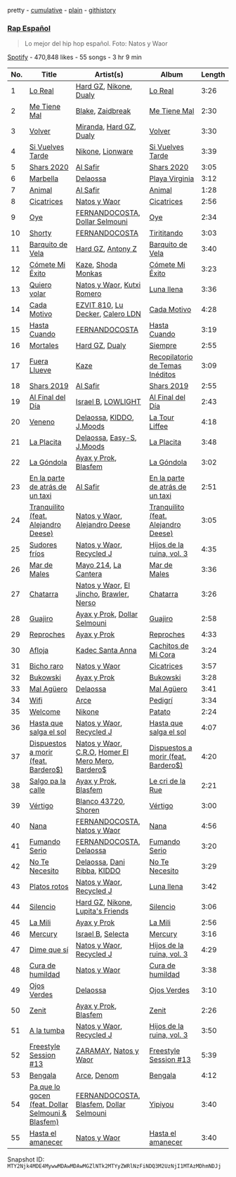 pretty - [cumulative](/playlists/cumulative/37i9dQZF1DXcd2Vmhfon1w.md) - [plain](/playlists/plain/37i9dQZF1DXcd2Vmhfon1w) - [githistory](https://github.githistory.xyz/mackorone/spotify-playlist-archive/blob/main/playlists/plain/37i9dQZF1DXcd2Vmhfon1w)

### [Rap Español](https://open.spotify.com/playlist/37i9dQZF1DXcd2Vmhfon1w)

> Lo mejor del hip hop español\. Foto: Natos y Waor

[Spotify](https://open.spotify.com/user/spotify) - 470,848 likes - 55 songs - 3 hr 9 min

| No. | Title | Artist(s) | Album | Length |
|---|---|---|---|---|
| 1 | [Lo Real](https://open.spotify.com/track/6Z1tZjQzSgEVoLYc5FE7pw) | [Hard GZ](https://open.spotify.com/artist/79N4S7UXdjo2fAh3OHJQuB), [Nikone](https://open.spotify.com/artist/105iYV1T7lf8Rysxo0KzfD), [Dualy](https://open.spotify.com/artist/0XwYf0nSP6fpUCMRjnfiwo) | [Lo Real](https://open.spotify.com/album/2dWRx8YRn7RFQ4UNdjbeGq) | 3:26 |
| 2 | [Me Tiene Mal](https://open.spotify.com/track/51inekd0e2msrJgyMt95xM) | [Blake](https://open.spotify.com/artist/2FwMmxiCWQhEyO9k0nOyNF), [Zaidbreak](https://open.spotify.com/artist/4kxv2kGvnge97AbeT7sDGu) | [Me Tiene Mal](https://open.spotify.com/album/0qKopm5OBcN0rZqk9Epk93) | 2:30 |
| 3 | [Volver](https://open.spotify.com/track/6rwYZI7sVX2fIdTmc27flL) | [Miranda](https://open.spotify.com/artist/0DjGDEVSQsodFbL1bMVPRs), [Hard GZ](https://open.spotify.com/artist/79N4S7UXdjo2fAh3OHJQuB), [Dualy](https://open.spotify.com/artist/0XwYf0nSP6fpUCMRjnfiwo) | [Volver](https://open.spotify.com/album/2j6YJ0BZPF1FISLalfgPGv) | 3:30 |
| 4 | [Si Vuelves Tarde](https://open.spotify.com/track/20u2zomBmzbAI85bP9vkYj) | [Nikone](https://open.spotify.com/artist/105iYV1T7lf8Rysxo0KzfD), [Lionware](https://open.spotify.com/artist/67TDVqPf5B8RQzCg2yZpBk) | [Si Vuelves Tarde](https://open.spotify.com/album/4ahcq4UXDopr8ArOjFYZX4) | 3:39 |
| 5 | [Shars 2020](https://open.spotify.com/track/2OazFN4VRGMQe09Z71Yqqa) | [Al Safir](https://open.spotify.com/artist/5NzCASNJVvcPW4uGwMRlPl) | [Shars 2020](https://open.spotify.com/album/2a8XiNKgs13ufOWWuBFwrx) | 3:05 |
| 6 | [Marbella](https://open.spotify.com/track/2x24RnqY2Q2KwFpTZd3sCX) | [Delaossa](https://open.spotify.com/artist/5Uox3n7m4W2CoM9MmHPJwQ) | [Playa Virginia](https://open.spotify.com/album/5uixDevlvCeyO7Ns1KYHp9) | 3:12 |
| 7 | [Animal](https://open.spotify.com/track/6oU0ts0UfSzBAxKsd0pPdN) | [Al Safir](https://open.spotify.com/artist/5NzCASNJVvcPW4uGwMRlPl) | [Animal](https://open.spotify.com/album/2m5J9E8CsbZNiXZzktBWeD) | 1:28 |
| 8 | [Cicatrices](https://open.spotify.com/track/2zQvtkghOHiBG48Bj0oFR9) | [Natos y Waor](https://open.spotify.com/artist/1QJbbsxg2wqidJj51d3otw) | [Cicatrices](https://open.spotify.com/album/3DtogKlZPCChofGSlc7DUu) | 2:56 |
| 9 | [Oye](https://open.spotify.com/track/3PT3XdQNh80MzaI4C8WAab) | [FERNANDOCOSTA](https://open.spotify.com/artist/5dC7EcwWdf9Qj4VvJab4rZ), [Dollar Selmouni](https://open.spotify.com/artist/2544NCTfffschCn1NZVMSb) | [Oye](https://open.spotify.com/album/081QhDi0s0s8OGoc5dyfZQ) | 2:34 |
| 10 | [Shorty](https://open.spotify.com/track/5tL5OWnOFNgGhRu3frvYGT) | [FERNANDOCOSTA](https://open.spotify.com/artist/5dC7EcwWdf9Qj4VvJab4rZ) | [Tirititando](https://open.spotify.com/album/6DfZ9xZKkGM2GmvSz2mIw3) | 3:03 |
| 11 | [Barquito de Vela](https://open.spotify.com/track/1OzXgYzPRco0NvqcDEnCRG) | [Hard GZ](https://open.spotify.com/artist/79N4S7UXdjo2fAh3OHJQuB), [Antony Z](https://open.spotify.com/artist/5lXkaxOaoMr8fpQFgYdGTc) | [Barquito de Vela](https://open.spotify.com/album/5JuD1pjNSmDMyQIDktuQNL) | 3:40 |
| 12 | [Cómete Mi Éxito](https://open.spotify.com/track/4gFxJbsFvf0L97TlkGW04k) | [Kaze](https://open.spotify.com/artist/2X11x8C63wCzAf1WwsIuLg), [Shoda Monkas](https://open.spotify.com/artist/3K3u27hhXRoHojEeDHXLAe) | [Cómete Mi Éxito](https://open.spotify.com/album/1qA191L6gF00pamusjQHMw) | 3:23 |
| 13 | [Quiero volar](https://open.spotify.com/track/0TlVTrOwRNH8YGvBDHqPCo) | [Natos y Waor](https://open.spotify.com/artist/1QJbbsxg2wqidJj51d3otw), [Kutxi Romero](https://open.spotify.com/artist/3nFnQg8Kav6UMFFjQ1dspY) | [Luna llena](https://open.spotify.com/album/7wgNRpq6MqrRHGRKUaUZTu) | 3:36 |
| 14 | [Cada Motivo](https://open.spotify.com/track/5RwF8yjTv6LvpCjJL8yjkL) | [EZVIT 810](https://open.spotify.com/artist/20taoPw3DvVajnkUySMckx), [Lu Decker](https://open.spotify.com/artist/74LXFsgo40nbOJaO74QTAm), [Calero LDN](https://open.spotify.com/artist/0VD8vX2wvCYYD0SMFCZeRR) | [Cada Motivo](https://open.spotify.com/album/5ZkrNdw8WiUr1kvpwAIT6x) | 4:28 |
| 15 | [Hasta Cuando](https://open.spotify.com/track/2py8CbfQ8NvoXK4hIGhEHP) | [FERNANDOCOSTA](https://open.spotify.com/artist/5dC7EcwWdf9Qj4VvJab4rZ) | [Hasta Cuando](https://open.spotify.com/album/3g8qnjrSaAVo1KeY8QVJxt) | 3:19 |
| 16 | [Mortales](https://open.spotify.com/track/2cAlHsqGkTYqQEEZCrMrF0) | [Hard GZ](https://open.spotify.com/artist/79N4S7UXdjo2fAh3OHJQuB), [Dualy](https://open.spotify.com/artist/0XwYf0nSP6fpUCMRjnfiwo) | [Siempre](https://open.spotify.com/album/3uuFYpXPgZRB6MLcH8tiUo) | 2:55 |
| 17 | [Fuera Llueve](https://open.spotify.com/track/2GYMoCoeu4ereNA8HF57Ct) | [Kaze](https://open.spotify.com/artist/2X11x8C63wCzAf1WwsIuLg) | [Recopilatorio de Temas Inéditos](https://open.spotify.com/album/1v7aHZf2y6DDXK1nJdvggG) | 3:09 |
| 18 | [Shars 2019](https://open.spotify.com/track/4EJsIX4tuc3qRTZhEYsTbE) | [Al Safir](https://open.spotify.com/artist/5NzCASNJVvcPW4uGwMRlPl) | [Shars 2019](https://open.spotify.com/album/13vTpYHd8YYvbicXJtbPMg) | 2:55 |
| 19 | [Al Final del Día](https://open.spotify.com/track/41ir6O2SvjUrs642RMkouF) | [Israel B](https://open.spotify.com/artist/16M8fuShcwX8uBDdmFZH9B), [LOWLIGHT](https://open.spotify.com/artist/7LHU5Uga349zOVMpDPf4ij) | [Al Final del Día](https://open.spotify.com/album/7aqENkjmIlnjLhlxCw1zrJ) | 2:43 |
| 20 | [Veneno](https://open.spotify.com/track/5BopknbHSxEm9Ohcs4IbGu) | [Delaossa](https://open.spotify.com/artist/5Uox3n7m4W2CoM9MmHPJwQ), [KIDDO](https://open.spotify.com/artist/3lLDZNIMUmxMzIE6Vz9Agz), [J.Moods](https://open.spotify.com/artist/7q3hzOFspDedtkyBi1Azc8) | [La Tour Liffee](https://open.spotify.com/album/7ppEt8YdvnAWeNTKNPR4ca) | 4:18 |
| 21 | [La Placita](https://open.spotify.com/track/5ZmmNBKHKLDureKMGrRHCJ) | [Delaossa](https://open.spotify.com/artist/5Uox3n7m4W2CoM9MmHPJwQ), [Easy\-S](https://open.spotify.com/artist/4oNsvVnFz4HQ0UPpPFSuJX), [J.Moods](https://open.spotify.com/artist/7q3hzOFspDedtkyBi1Azc8) | [La Placita](https://open.spotify.com/album/46l66J5C7w8cK1EOm0LlIr) | 3:48 |
| 22 | [La Góndola](https://open.spotify.com/track/7lly9m8Wwi6crkqGLlvEz2) | [Ayax y Prok](https://open.spotify.com/artist/5Ypafuz95Xk09YDf4tgAvU), [Blasfem](https://open.spotify.com/artist/4FActBvkmDc8h3sI5vbMPZ) | [La Góndola](https://open.spotify.com/album/0nqA4JsLWiByBgmRm5B8aP) | 3:02 |
| 23 | [En la parte de atrás de un taxi](https://open.spotify.com/track/7EiUH0IuwBhc1GtArbiUzv) | [Al Safir](https://open.spotify.com/artist/5NzCASNJVvcPW4uGwMRlPl) | [En la parte de atrás de un taxi](https://open.spotify.com/album/1LJ004JxIn9xXvtoPCnsRE) | 2:51 |
| 24 | [Tranquilito \(feat\. Alejandro Deese\)](https://open.spotify.com/track/3nm1q5QYFIatMWkX1SHYem) | [Natos y Waor](https://open.spotify.com/artist/1QJbbsxg2wqidJj51d3otw), [Alejandro Deese](https://open.spotify.com/artist/1EpK5uMCE7aUAyCQ7l1505) | [Tranquilito \(feat\. Alejandro Deese\)](https://open.spotify.com/album/5DYLT9b1Qts0G43GNrUEHP) | 3:05 |
| 25 | [Sudores fríos](https://open.spotify.com/track/4OuiDQdjh3I7aswGHyT0rC) | [Natos y Waor](https://open.spotify.com/artist/1QJbbsxg2wqidJj51d3otw), [Recycled J](https://open.spotify.com/artist/4bWHA8fMNjzfGPQqnh5D6y) | [Hijos de la ruina, vol\. 3](https://open.spotify.com/album/5VaYKNDJhjfWtghV9UL1Bj) | 4:35 |
| 26 | [Mar de Males](https://open.spotify.com/track/2dt8G6Jx5Ngp5WKvZQoXf1) | [Mayo 214](https://open.spotify.com/artist/7uXKIO6VDeOCo6ImWZpZJn), [La Cantera](https://open.spotify.com/artist/1T1XaAhbH2hFHDIAUhLAaa) | [Mar de Males](https://open.spotify.com/album/64lovgnKDKb6b0RZrgRozI) | 3:36 |
| 27 | [Chatarra](https://open.spotify.com/track/0M9PsXoNAsUzmOeMlhbx44) | [Natos y Waor](https://open.spotify.com/artist/1QJbbsxg2wqidJj51d3otw), [El Jincho](https://open.spotify.com/artist/2w1wJcGdJQ4Lw08oKBnDsw), [Brawler](https://open.spotify.com/artist/3ou0JTD6UMkXvymmMrzBOJ), [Nerso](https://open.spotify.com/artist/2sA17fdEW3AIUbETkwrsKY) | [Chatarra](https://open.spotify.com/album/1dZrdu4MxyX2gBuN4CWCC1) | 3:26 |
| 28 | [Guajiro](https://open.spotify.com/track/7mzNtZ87Ha6gc1YZCQfA6c) | [Ayax y Prok](https://open.spotify.com/artist/5Ypafuz95Xk09YDf4tgAvU), [Dollar Selmouni](https://open.spotify.com/artist/2544NCTfffschCn1NZVMSb) | [Guajiro](https://open.spotify.com/album/2xWes52vgOfvY7Q8IKAYv7) | 2:58 |
| 29 | [Reproches](https://open.spotify.com/track/7aKXQCV7TaA56bnhXTxJFn) | [Ayax y Prok](https://open.spotify.com/artist/5Ypafuz95Xk09YDf4tgAvU) | [Reproches](https://open.spotify.com/album/2z4I2HXUaqMlxprZfXJ0qe) | 4:33 |
| 30 | [Afloja](https://open.spotify.com/track/1TrYfvW9k9IQZlcS6c0C5a) | [Kadec Santa Anna](https://open.spotify.com/artist/2EGMWC98kT000LbqnDYwhW) | [Cachitos de Mi Cora](https://open.spotify.com/album/13U39sti555PIUZA7VGUJu) | 3:24 |
| 31 | [Bicho raro](https://open.spotify.com/track/0wa6vnWunlgJ23vMCVDM3p) | [Natos y Waor](https://open.spotify.com/artist/1QJbbsxg2wqidJj51d3otw) | [Cicatrices](https://open.spotify.com/album/3DtogKlZPCChofGSlc7DUu) | 3:57 |
| 32 | [Bukowski](https://open.spotify.com/track/04G7s84Y5Wpuq77I6IfVvX) | [Ayax y Prok](https://open.spotify.com/artist/5Ypafuz95Xk09YDf4tgAvU) | [Bukowski](https://open.spotify.com/album/2CqlKHx9gPw8nfYvKZlaIZ) | 3:28 |
| 33 | [Mal Agüero](https://open.spotify.com/track/1eg8EWKfaRltn806sZvuDa) | [Delaossa](https://open.spotify.com/artist/5Uox3n7m4W2CoM9MmHPJwQ) | [Mal Agüero](https://open.spotify.com/album/0o0Kw1aYR6GShDsEk1jML9) | 3:41 |
| 34 | [Wifi](https://open.spotify.com/track/3D4gcNgiD0kMPW4AH1ufpA) | [Arce](https://open.spotify.com/artist/7eH1UUCyxL8Wf9PztvvPJ6) | [Pedigrí](https://open.spotify.com/album/0nFIAsLOuavv8a9xPY2JK9) | 3:34 |
| 35 | [Welcome](https://open.spotify.com/track/37KLoLkhcJMe7Odsstah0V) | [Nikone](https://open.spotify.com/artist/105iYV1T7lf8Rysxo0KzfD) | [Patato](https://open.spotify.com/album/4gJBXdGhYA1piaLYhYpZR9) | 2:24 |
| 36 | [Hasta que salga el sol](https://open.spotify.com/track/296VAw6iwgYX38mWMy98EG) | [Natos y Waor](https://open.spotify.com/artist/1QJbbsxg2wqidJj51d3otw), [Recycled J](https://open.spotify.com/artist/4bWHA8fMNjzfGPQqnh5D6y) | [Hasta que salga el sol](https://open.spotify.com/album/6OxPnl4d7ZjsEyYhuWvG1k) | 4:07 |
| 37 | [Dispuestos a morir \(feat\. Bardero$\)](https://open.spotify.com/track/0qZXZnRY8HnJSwnXW3qxwu) | [Natos y Waor](https://open.spotify.com/artist/1QJbbsxg2wqidJj51d3otw), [C.R.O](https://open.spotify.com/artist/4puAp107dCehraE47QXVQX), [Homer El Mero Mero](https://open.spotify.com/artist/0Xo4VFS3v07L0GwIVkZLfg), [Bardero$](https://open.spotify.com/artist/5Q2fyL2TcdUY9IqKTkGk5G) | [Dispuestos a morir \(feat\. Bardero$\)](https://open.spotify.com/album/0wge0858QmI3lcVnbJkZD7) | 4:20 |
| 38 | [Salgo pa la calle](https://open.spotify.com/track/2LG7Z8Izey6MTCmLIOWmqG) | [Ayax y Prok](https://open.spotify.com/artist/5Ypafuz95Xk09YDf4tgAvU), [Blasfem](https://open.spotify.com/artist/4FActBvkmDc8h3sI5vbMPZ) | [Le cri de la Rue](https://open.spotify.com/album/5TnrJ9WC8HVWexiNoLVaFx) | 2:21 |
| 39 | [Vértigo](https://open.spotify.com/track/7aXJq7eoVahgCdKkK6kDbp) | [Blanco 43720](https://open.spotify.com/artist/1evAeq3DdAULNLMp5Fw2b3), [Shoren](https://open.spotify.com/artist/6MRCWn4BaMCrfxzseImRuN) | [Vértigo](https://open.spotify.com/album/79IqncOTp1GRKwXi1sJO0q) | 3:00 |
| 40 | [Nana](https://open.spotify.com/track/2kZ1CuF4YhcxZfoHyCq6JM) | [FERNANDOCOSTA](https://open.spotify.com/artist/5dC7EcwWdf9Qj4VvJab4rZ), [Natos y Waor](https://open.spotify.com/artist/1QJbbsxg2wqidJj51d3otw) | [Nana](https://open.spotify.com/album/78CkLda43EMXmQ20Brjb9D) | 4:56 |
| 41 | [Fumando Serio](https://open.spotify.com/track/0ECx1tOxvuJi9NYFwYazAl) | [FERNANDOCOSTA](https://open.spotify.com/artist/5dC7EcwWdf9Qj4VvJab4rZ), [Delaossa](https://open.spotify.com/artist/5Uox3n7m4W2CoM9MmHPJwQ) | [Fumando Serio](https://open.spotify.com/album/0e0hTChaBgxDVkGshiEEZ2) | 3:20 |
| 42 | [No Te Necesito](https://open.spotify.com/track/2WolKw0yREKvDqD3oo9IZs) | [Delaossa](https://open.spotify.com/artist/5Uox3n7m4W2CoM9MmHPJwQ), [Dani Ribba](https://open.spotify.com/artist/6cC67GpmPCjQjOYLpmOGhN), [KIDDO](https://open.spotify.com/artist/3lLDZNIMUmxMzIE6Vz9Agz) | [No Te Necesito](https://open.spotify.com/album/6913O2wIhfi9cQeAy3cibQ) | 3:29 |
| 43 | [Platos rotos](https://open.spotify.com/track/6XX87ga7zsm14jRTzspgnM) | [Natos y Waor](https://open.spotify.com/artist/1QJbbsxg2wqidJj51d3otw), [Recycled J](https://open.spotify.com/artist/4bWHA8fMNjzfGPQqnh5D6y) | [Luna llena](https://open.spotify.com/album/7wgNRpq6MqrRHGRKUaUZTu) | 3:42 |
| 44 | [Silencio](https://open.spotify.com/track/4Huf56u4fIIcQwZb9RSe4A) | [Hard GZ](https://open.spotify.com/artist/79N4S7UXdjo2fAh3OHJQuB), [Nikone](https://open.spotify.com/artist/105iYV1T7lf8Rysxo0KzfD), [Lupita's Friends](https://open.spotify.com/artist/7gGKjAXKRyDUhSUhFDIaAW) | [Silencio](https://open.spotify.com/album/05QCvximYc8wuXO8q1oSZ0) | 3:06 |
| 45 | [La Mili](https://open.spotify.com/track/3JZQr9C0hQbhs0uV98KLMo) | [Ayax y Prok](https://open.spotify.com/artist/5Ypafuz95Xk09YDf4tgAvU) | [La Mili](https://open.spotify.com/album/5IpcI6X72fiNGb23A0208k) | 2:56 |
| 46 | [Mercury](https://open.spotify.com/track/4ieZaJ1d5lmei3GOZqtfv3) | [Israel B](https://open.spotify.com/artist/16M8fuShcwX8uBDdmFZH9B), [Selecta](https://open.spotify.com/artist/1m9WPOccw8sizsVYUhSVjZ) | [Mercury](https://open.spotify.com/album/3X6RtqeOhtrUJKtfO84nMc) | 3:16 |
| 47 | [Dime que sí](https://open.spotify.com/track/5WFukWVre2TgDKG6G4T5Wq) | [Natos y Waor](https://open.spotify.com/artist/1QJbbsxg2wqidJj51d3otw), [Recycled J](https://open.spotify.com/artist/4bWHA8fMNjzfGPQqnh5D6y) | [Hijos de la ruina, vol\. 3](https://open.spotify.com/album/5VaYKNDJhjfWtghV9UL1Bj) | 4:29 |
| 48 | [Cura de humildad](https://open.spotify.com/track/0hT5joFq2Y5b8dpYu2YJVn) | [Natos y Waor](https://open.spotify.com/artist/1QJbbsxg2wqidJj51d3otw) | [Cura de humildad](https://open.spotify.com/album/08nULIhhMXnkD0ubdPnJDK) | 3:38 |
| 49 | [Ojos Verdes](https://open.spotify.com/track/5uE3JWZGT0JybAFVLkTlJE) | [Delaossa](https://open.spotify.com/artist/5Uox3n7m4W2CoM9MmHPJwQ) | [Ojos Verdes](https://open.spotify.com/album/66cFPe1d4WUwhcqQRxePLK) | 3:10 |
| 50 | [Zenit](https://open.spotify.com/track/01T6sBu7sH9ptbJcDw43Go) | [Ayax y Prok](https://open.spotify.com/artist/5Ypafuz95Xk09YDf4tgAvU), [Blasfem](https://open.spotify.com/artist/4FActBvkmDc8h3sI5vbMPZ) | [Zenit](https://open.spotify.com/album/66MM8SlomcjeC7UqlTGtvI) | 2:26 |
| 51 | [A la tumba](https://open.spotify.com/track/5NwMiXLw1SnW4O7SgsaHeo) | [Natos y Waor](https://open.spotify.com/artist/1QJbbsxg2wqidJj51d3otw), [Recycled J](https://open.spotify.com/artist/4bWHA8fMNjzfGPQqnh5D6y) | [Hijos de la ruina, vol\. 3](https://open.spotify.com/album/5VaYKNDJhjfWtghV9UL1Bj) | 3:50 |
| 52 | [Freestyle Session \#13](https://open.spotify.com/track/2yGN0LzE0AL7Ev9chjp9Nh) | [ZARAMAY](https://open.spotify.com/artist/3wsYquQ9CiMlYG54BUR2ff), [Natos y Waor](https://open.spotify.com/artist/1QJbbsxg2wqidJj51d3otw) | [Freestyle Session \#13](https://open.spotify.com/album/1erD5sfzkSeBKykn8baBla) | 5:39 |
| 53 | [Bengala](https://open.spotify.com/track/49FHrJRo7LTlNI2KPwpMVd) | [Arce](https://open.spotify.com/artist/7eH1UUCyxL8Wf9PztvvPJ6), [Denom](https://open.spotify.com/artist/0fwnNjAay5ZHP5bAd63g8Y) | [Bengala](https://open.spotify.com/album/6nLTPZ7E0eZtUW472gZP4P) | 4:12 |
| 54 | [Pa que lo gocen \(feat\. Dollar Selmouni & Blasfem\)](https://open.spotify.com/track/0TcHENybtIPcEPfr4bSPpA) | [FERNANDOCOSTA](https://open.spotify.com/artist/5dC7EcwWdf9Qj4VvJab4rZ), [Blasfem](https://open.spotify.com/artist/4FActBvkmDc8h3sI5vbMPZ), [Dollar Selmouni](https://open.spotify.com/artist/2544NCTfffschCn1NZVMSb) | [Yipiyou](https://open.spotify.com/album/0QlYj53TIFDRDq6E7GrRXH) | 3:40 |
| 55 | [Hasta el amanecer](https://open.spotify.com/track/4BqWFdof5Lct3HBtD8ZzOZ) | [Natos y Waor](https://open.spotify.com/artist/1QJbbsxg2wqidJj51d3otw) | [Hasta el amanecer](https://open.spotify.com/album/6RWArjq04vnxbA3D4snTPp) | 3:40 |

Snapshot ID: `MTY2Njk4MDE4MywwMDAwMDAwMGZlNTk2MTYyZWRlNzFiNDQ3M2UzNjI1MTAzMDhmNDJj`
